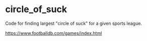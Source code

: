 # circle_of_suck
Code for finding largest "circle of suck" for a given sports league. 


https://www.footballdb.com/games/index.html